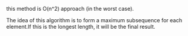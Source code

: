 this method is O(n^2) approach (in the worst case).

The idea of this algorithm is to form a maximum subsequence for each element.If this is the longest length, it will be the final result.
